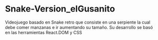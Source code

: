 # Snake-Version_elGusanito
Videojuego basado en Snake retro que consiste en una serpiente la cual debe comer manzanas e ir aumentando su tamaño. Su desarrollo se basó en las herramientas React.DOM y CSS
